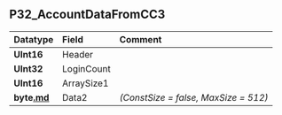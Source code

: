 ## P32\_AccountDataFromCC3 ##
| **Datatype** | **Field** | **Comment** |
|:-------------|:----------|:------------|
| **UInt16**   | Header    |             |
| **UInt32**   | LoginCount |             |
| **UInt16**   | ArraySize1 |             |
| **byte[.md](.md)** | Data2     | _(ConstSize = false, MaxSize = 512)_ |